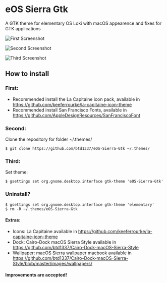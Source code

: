 # eOS Sierra Gtk
A GTK theme for elementary OS Loki with macOS appearence and fixes for GTK applications

![First Screenshot](https://raw.githubusercontent.com/btd1337/eOS-Sierra-Gtk/master/screenshots/screenshot1.png)


![Second Screenshot](https://raw.githubusercontent.com/btd1337/eOS-Sierra-Gtk/master/screenshots/screenshot2.png)


![Third Screenshot](https://raw.githubusercontent.com/btd1337/eOS-Sierra-Gtk/master/screenshots/screenshot3.png)


## How to install

### First: 
 * Recommended install the La Capitaine icon pack, available in https://github.com/keeferrourke/la-capitaine-icon-theme
 * Recommended install San Francisco Fonts, available in https://github.com/AppleDesignResources/SanFranciscoFont
 
### Second:
Clone the repository for folder ~/.themes/

    $ git clone https://github.com/btd1337/eOS-Sierra-Gtk ~/.themes/
    
### Third:
Set theme:

    $ gsettings set org.gnome.desktop.interface gtk-theme 'eOS-Sierra-Gtk'
    
### Uninstall?
    $ gsettings set org.gnome.desktop.interface gtk-theme 'elementary'
    $ rm -R ~/.themes/eOS-Sierra-Gtk
    
    
#### Extras:
 * Icons: La Capitaine available in https://github.com/keeferrourke/la-capitaine-icon-theme
 * Dock: Cairo-Dock macOS Sierra Style available in https://github.com/btd1337/Cairo-Dock-macOS-Sierra-Style
 * Wallpaper: macOS Sierra wallpaper macbook available in https://github.com/btd1337/Cairo-Dock-macOS-Sierra-Style/blob/master/images/wallpapers/

#### Improvements are accepted!


